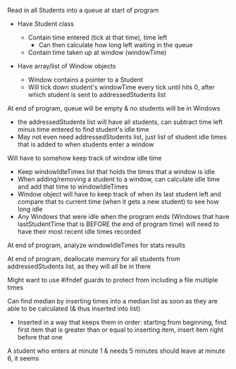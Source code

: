 Read in all Students into a queue at start of program

- Have Student class
  - Contain time entered (tick at that time), time left
    - Can then calculate how long left waiting in the queue
  - Contain time taken up at window (windowTime)

- Have array/list of Window objects
  - Window contains a pointer to a Student
  - Will tick down student's windowTime every tick until hits 0, after which
    student is sent to addressedStudents list

At end of program, queue will be empty & no students will be in Windows
  - the addressedStudents list will have all students, can subtract time left
    minus time entered to find student's idle time
  - May not even need addressedStudents list, just list of student idle times
    that is added to when students enter a window

Will have to somehow keep track of window idle time
  - Keep windowIdleTimes list that holds the times that a window is idle
  - When adding/removing a student to a window, can calculate idle time and
    add that time to windowIdleTimes
  - Window object will have to keep track of when its last student left and
    compare that to current time (when it gets a new student) to see how long
    idle
  - Any Windows that were idle when the program ends (Windows that have
    lastStudentTime that is BEFORE the end of program time) will need to have
    their most recent idle times recorded

At end of program, analyze windowIdleTimes for stats results

At end of program, deallocate memory for all students from addressedStudents
list, as they will all be in there

Might want to use #ifndef guards to protect from including a file multiple
times

Can find median by inserting times into a median list as soon as they are able
to be calculated (& thus inserted into list)
- Inserted in a way that keeps them in order: starting from beginning, find
  first item that is greater than or equal to inserting item, insert item
  right before that one

A student who enters at minute 1 & needs 5 minutes should leave at minute 6,
it seems
